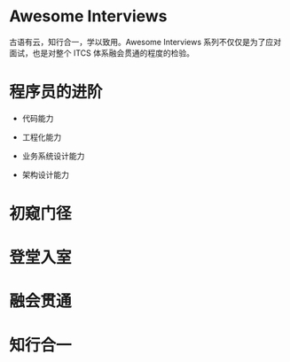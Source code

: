 # Awesome Interviews

古语有云，知行合一，学以致用。Awesome Interviews 系列不仅仅是为了应对面试，也是对整个 ITCS 体系融会贯通的程度的检验。

# 程序员的进阶

- 代码能力

- 工程化能力

- 业务系统设计能力

- 架构设计能力

# 初窥门径

# 登堂入室

# 融会贯通

# 知行合一
